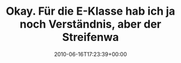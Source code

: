 ---
retweeted: false
source: <a href="http://twitter.com" rel="nofollow">Twitter Web Client</a>
entities:
  hashtags: []
  symbols: []
  user_mentions: []
  urls: []
display_text_range:
- '0'
- '140'
favorite_count: '0'
id_str: '16322516227'
truncated: false
retweet_count: '0'
id: '16322516227'
created_at: Wed Jun 16 17:23:39 +0000 2010
favorited: false
full_text: Okay. Für die E-Klasse hab ich ja noch Verständnis, aber der Streifenwagen
  hätte mich dann ja doch mal über den Zebrastreifen lassen können.
lang: de
tags:
- pesos/twitter
date: '2010-06-16T17:23:39+00:00'
src: https://twitter.com/bascht/status/16322516227
original_url: https://twitter.com/bascht/status/16322516227
type: twitter_tweet
text: Okay. Für die E-Klasse hab ich ja noch Verständnis, aber der Streifenwagen hätte
  mich dann ja doch mal über den Zebrastreifen lassen können.
title: Okay. Für die E-Klasse hab ich ja noch Verständnis, aber der Streifenwa

---